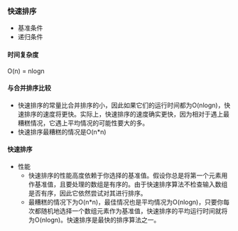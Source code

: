 ### 快速排序
* 基准条件
* 递归条件

#### 时间复杂度
O(n) = nlogn

#### 与合并排序比较
* 快速排序的常量比合并排序的小，因此如果它们的运行时间都为O(nlogn)，快速排序的速度将更快。实际上，快速排序的速度确实更快，因为相对于遇上最糟糕情况，它遇上平均情况的可能性要大的多。
* 快速排序最糟糕的情况是O(n*n)

#### 快速排序
* 性能
    * 快速排序的性能高度依赖于你选择的基准值。假设你总是将第一个元素用作基准值，且要处理的数组是有序的。由于快速排序算法不检查输入数组是否有序，因此它依然尝试对其进行排序。
    * 最糟糕的情况下为O(n*n)，最佳情况也是平均情况为O(nlogn)，只要你每次都随机地选择一个数组元素作为基准值，快速排序的平均运行时间就将为O(nlogn)。快速排序是最快的排序算法之一。